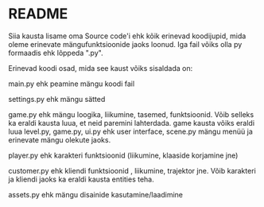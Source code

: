 # README
Siia kausta lisame oma Source code'i ehk kõik erinevad koodijupid, mida oleme erinevate mängufunktsioonide jaoks loonud. Iga fail võiks olla py formaadis ehk lõppeda ".py". 

Erinevad koodi osad, mida see kaust võiks sisaldada on:

main.py ehk peamine mängu koodi fail

settings.py ehk mängu sätted

game.py ehk mängu loogika, liikumine, tasemed, funktsioonid. Võib selleks ka eraldi kausta luua, et neid paremini lahterdada. game kausta võiks eraldi luua level.py, game.py, ui.py ehk user interface, scene.py mängu menüü ja erinevate mängu olekute jaoks.

player.py ehk karakteri funktsioonid (liikumine, klaaside korjamine jne)

customer.py ehk kliendi funktsioonid , liikumine, trajektor jne. Võib karakteri ja kliendi jaoks ka eraldi kausta entities teha.

assets.py ehk mängu disainide kasutamine/laadimine

